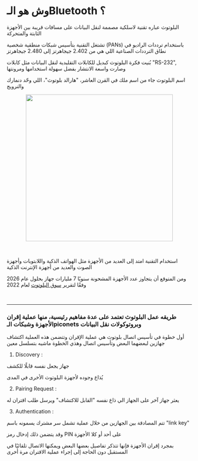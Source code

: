 # وش هو الـBluetooth ؟
البلوتوث عباره تقنية لاسلكية مصممة لنقل البيانات على مسافات قريبة بين الأجهزة الثابتة والمتحركة

تشتغل التقنية بتأسيس شبكات منطقية شخصية (PANs) باستخدام ترددات الراديو في نطاق الترددات الصناعية اللي هي من 2.402 جيجاهرتز إلى 2.480 جيجاهرتز

بُنيت فكرة البلوتوث كبديل للكابلات التقليدية لنقل البيانات مثل كابلات "RS-232", وصارت واسعة الانتشار بفضل سهولة استخدامها ومرونتها

اسم البلوتوث جاء من اسم ملك في القرن العاشر، "هارالد بلوتوث"، اللي وحّد دنمارك والنرويج
<br>


<p align="center">
  <img src="https://historiesoftheunexpected.com/wp-content/uploads/2020/01/haraldbluetooth-1164x722.jpg" width="400">
</p>

<br>


استخدام التقنية امتد إلى العديد من الأجهزة مثل الهواتف الذكية واللابتوبات وأجهزة الصوت والعديد من أجهزة الإنترنت الذكية 

ومن المتوقع أن يتجاوز عدد الأجهزة المشحونة سنويًا 7 مليارات جهاز بحلول عام 2026 وفقًا لتقرير [سوق البلوتوث](https://www.bluetooth.com/2022-market-update/)
 لعام 2022

 <br>

 
 <hr>
 
 ### طريقه عمل البلوتوث تعتمد على عدة مفاهيم رئيسية، منها عملية إقران الأجهزة وشبكات الـpiconets وبروتوكولات نقل البيانات
 
 أول خطوة في تأسيس اتصال بلوتوث هي عملية الإقران وتتضمن هذه العملية اكتشاف جهازين لبعضهما البعض وتأسيس اتصال وهذي الخطوة ماشيه بتسلسل معين 

 1. Discovery :

    
جهاز يجعل نفسه قابلًا للكشف

 يُذاع وجوده لأجهزة البلوتوث الأخرى في المدى 

 2. Pairing Request : 

 يعثر جهاز آخر على الجهاز الي ذاع نفسه "القابل للاكتشاف" ويرسل طلب اقتران له

 




3. Authentication :

تتم المصادقة بين الجهازين من خلال عملية تشمل سر مشترك يسمونه باسم "link key" 

وقد يتضمن ذلك إدخال رمز PIN على أحد أو كلا الأجهزة

بمجرد إقران الأجهزة فإنها تتذكر تفاصيل بعضها البعض ويمكنها الاتصال تلقائيًا في المستقبل دون الحاجة إلى إجراء عملية الاقتران مرة أخرى
